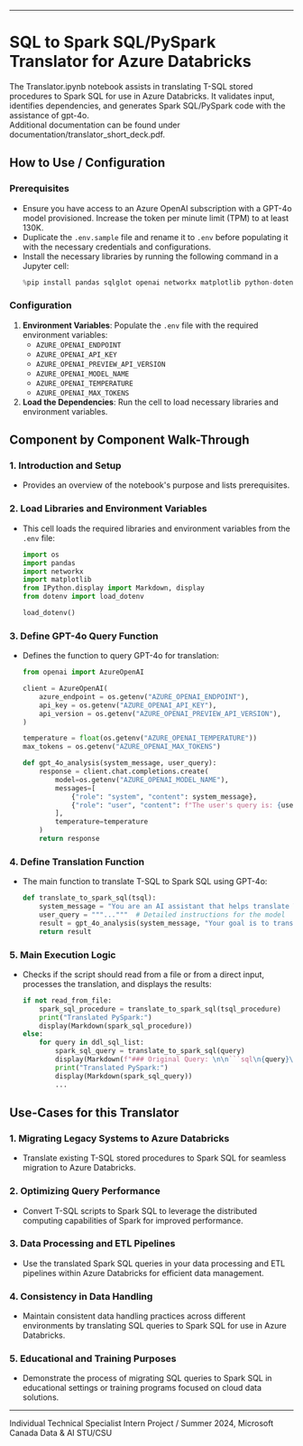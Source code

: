 

---

# SQL to Spark SQL/PySpark Translator for Azure Databricks

The Translator.ipynb notebook assists in translating T-SQL stored procedures to Spark SQL for use in Azure Databricks. It validates input, identifies dependencies, and generates Spark SQL/PySpark code with the assistance of gpt-4o. <br>
Additional documentation can be found under documentation/translator_short_deck.pdf.

## How to Use / Configuration

### Prerequisites
- Ensure you have access to an Azure OpenAI subscription with a GPT-4o model provisioned. Increase the token per minute limit (TPM) to at least 130K.
- Duplicate the `.env.sample` file and rename it to `.env` before populating it with the necessary credentials and configurations.
- Install the necessary libraries by running the following command in a Jupyter cell:
  ```python
  %pip install pandas sqlglot openai networkx matplotlib python-dotenv tiktoken
  ```

### Configuration
1. **Environment Variables**: Populate the `.env` file with the required environment variables:
   - `AZURE_OPENAI_ENDPOINT`
   - `AZURE_OPENAI_API_KEY`
   - `AZURE_OPENAI_PREVIEW_API_VERSION`
   - `AZURE_OPENAI_MODEL_NAME`
   - `AZURE_OPENAI_TEMPERATURE`
   - `AZURE_OPENAI_MAX_TOKENS`
2. **Load the Dependencies**: Run the cell to load necessary libraries and environment variables.

## Component by Component Walk-Through

### 1. **Introduction and Setup**
   - Provides an overview of the notebook's purpose and lists prerequisites.

### 2. **Load Libraries and Environment Variables**
   - This cell loads the required libraries and environment variables from the `.env` file:
     ```python
     import os
     import pandas
     import networkx
     import matplotlib
     from IPython.display import Markdown, display
     from dotenv import load_dotenv

     load_dotenv()
     ```

### 3. **Define GPT-4o Query Function**
   - Defines the function to query GPT-4o for translation:
     ```python
     from openai import AzureOpenAI

     client = AzureOpenAI(
         azure_endpoint = os.getenv("AZURE_OPENAI_ENDPOINT"),
         api_key = os.getenv("AZURE_OPENAI_API_KEY"),
         api_version = os.getenv("AZURE_OPENAI_PREVIEW_API_VERSION"),
     )

     temperature = float(os.getenv("AZURE_OPENAI_TEMPERATURE"))
     max_tokens = os.getenv("AZURE_OPENAI_MAX_TOKENS")

     def gpt_4o_analysis(system_message, user_query):
         response = client.chat.completions.create(
             model=os.getenv("AZURE_OPENAI_MODEL_NAME"),
             messages=[
                 {"role": "system", "content": system_message},
                 {"role": "user", "content": f"The user's query is: {user_query}"}
             ],
             temperature=temperature
         )
         return response
     ```

### 4. **Define Translation Function**
   - The main function to translate T-SQL to Spark SQL using GPT-4o:
     ```python
     def translate_to_spark_sql(tsql):
         system_message = "You are an AI assistant that helps translate T-SQL to PySpark."
         user_query = """..."""  # Detailed instructions for the model
         result = gpt_4o_analysis(system_message, "Your goal is to translate the following T-SQL query to PySpark...")
         return result
     ```

### 5. **Main Execution Logic**
   - Checks if the script should read from a file or from a direct input, processes the translation, and displays the results:
     ```python
     if not read_from_file:
         spark_sql_procedure = translate_to_spark_sql(tsql_procedure)
         print("Translated PySpark:")
         display(Markdown(spark_sql_procedure))
     else:
         for query in ddl_sql_list:
             spark_sql_query = translate_to_spark_sql(query)
             display(Markdown(f"### Original Query: \n\n```sql\n{query}\n```\n\n"))
             print("Translated PySpark:")
             display(Markdown(spark_sql_query))
             ...
     ```

## Use-Cases for this Translator

### 1. **Migrating Legacy Systems to Azure Databricks**
   - Translate existing T-SQL stored procedures to Spark SQL for seamless migration to Azure Databricks.

### 2. **Optimizing Query Performance**
   - Convert T-SQL scripts to Spark SQL to leverage the distributed computing capabilities of Spark for improved performance.

### 3. **Data Processing and ETL Pipelines**
   - Use the translated Spark SQL queries in your data processing and ETL pipelines within Azure Databricks for efficient data management.

### 4. **Consistency in Data Handling**
   - Maintain consistent data handling practices across different environments by translating SQL queries to Spark SQL for use in Azure Databricks.

### 5. **Educational and Training Purposes**
   - Demonstrate the process of migrating SQL queries to Spark SQL in educational settings or training programs focused on cloud data solutions.

---

Individual Technical Specialist Intern Project / Summer 2024, Microsoft Canada Data & AI STU/CSU
